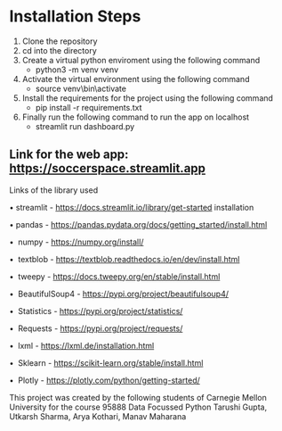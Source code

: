 # Installation Steps

1. Clone the repository
2. cd into the directory
3. Create a virtual python enviroment using the following command
    - python3 -m venv venv
4. Activate the virtual environment using the following command
    - source venv\bin\activate
5. Install the requirements for the project using the following command
    - pip install -r requirements.txt
6. Finally run the following command to run the app on localhost
    - streamlit run dashboard.py


## Link for the web app: https://soccerspace.streamlit.app


Links of the library used

• streamlit - https://docs.streamlit.io/library/get-started installation

• pandas - https://pandas.pydata.org/docs/getting_started/install.html

•  numpy - https://numpy.org/install/

•  textblob - https://textblob.readthedocs.io/en/dev/install.html

•  tweepy - https://docs.tweepy.org/en/stable/install.html

•  BeautifulSoup4 - https://pypi.org/project/beautifulsoup4/

•  Statistics - https://pypi.org/project/statistics/

•  Requests - https://pypi.org/project/requests/

•  lxml - https://lxml.de/installation.html

•  Sklearn - https://scikit-learn.org/stable/install.html

•  Plotly - https://plotly.com/python/getting-started/


This project was created by the following students of Carnegie Mellon University for the course 95888 Data Focussed Python
Tarushi Gupta, Utkarsh Sharma, Arya Kothari, Manav Maharana
